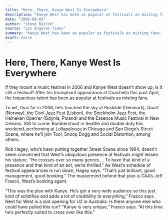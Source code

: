 ```yaml
---
title: "Here, There, Kanye West Is Everywhere"
description: "Kanye West has been as popular at festivals as misting fans. To wit, thus far in 2006, he’s touched the sky at Roskilde (Denmark), Quart (Norway), the Cool Jazz Fest (Lisbon), the Stockholm Jazz Fest,..."
date: "2006-08-03"
author: "Steve Baltin"
source: "Los Angeles Times"
summary: "Kanye West has been as popular at festivals as misting fans. To wit, thus far in 2006, he’s touched the sky at Roskilde (Denmark), Quart (Norway), the Cool Jazz Fest (Lisbon), the Stockholm Jazz Fest, the Heineken Open’er (Gdynia, Poland) and the Essence Music Festival in New Orleans. The mastermind behind that plan is CAA’s Jeff Frasco, West’s booking agent."
draft: false
---
```


# Here, There, Kanye West Is Everywhere

If they mount a music festival in 2006 and Kanye West doesn’t show up, is it still a festival? After his triumphant appearance at Coachella this past April, the loquacious talent has been as popular at festivals as misting fans.

To wit, thus far in 2006, he’s touched the sky at Roskilde (Denmark), Quart (Norway), the Cool Jazz Fest (Lisbon), the Stockholm Jazz Fest, the Heineken Open’er (Gdynia, Poland) and the Essence Music Festival in New Orleans. Still to come: Bumbershoot in Seattle and double duty this weekend, performing at Lollapalooza in Chicago and San Diego’s Street Scene, where he’ll join Tool, Snoop Dogg and Social Distortion, among others.

Rob Hagey, who’s been putting together Street Scene since 1984, doesn’t seem concerned that West’s ubiquitous presence at festivals might lessen his stature. “He crosses over so many genres.... To have that kind of a presence and that kind of an act, we’re thrilled.” As West’s schedule of festival appearances is run down, Hagey says: “That’s just brilliant, good management, good booking.” The mastermind behind that plan is CAA’s Jeff Frasco, West’s booking agent.

“This was the plan with Kanye. He’s got a very wide audience so this just kind of solidifies and adds a lot of credibility to everything,” Frasco says. Next for West is a slot opening for U2 in Australia. Is there anyone else who could have pulled this run? “Kanye is very unique,” Frasco says. “At this time he’s perfectly suited to cross over like this.”
